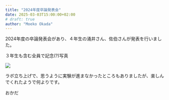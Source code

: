 ```yaml
---
title: "2024年度卒論発表会"
date: 2025-03-03T15:00:00+02:00
# draft: true
author: "Moeko Okada"
---
```


2024年度の卒論発表会があり、４年生の涌井さん、佐伯さんが発表を行いました。  

３年生も含む全員で記念(?)写真

![](img/my_post_folder/20250303_sotsuron.jpg)

ラボ立ち上げで、思うように実験が進まなかったところもありましたが、楽しんでくれたようで何よりです。  

おかだ